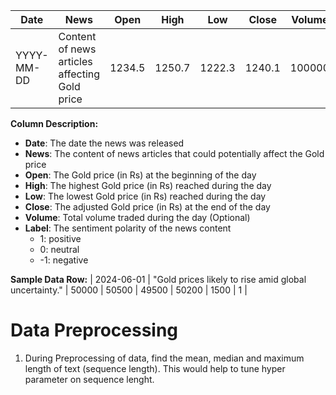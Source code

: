 | Date       | News                                                        | Open   | High   | Low    | Close  | Volume   | Label    |
|------------|-------------------------------------------------------------|--------|--------|--------|--------|----------|----------|
| YYYY-MM-DD | Content of news articles affecting Gold price                | 1234.5 | 1250.7 | 1222.3 | 1240.1 | 100000   | 1 / 0 / -1 |

**Column Description:**
- **Date**: The date the news was released
- **News**: The content of news articles that could potentially affect the Gold price
- **Open**: The Gold price (in Rs) at the beginning of the day
- **High**: The highest Gold price (in Rs) reached during the day
- **Low**: The lowest Gold price (in Rs) reached during the day
- **Close**: The adjusted Gold price (in Rs) at the end of the day
- **Volume**: Total volume traded during the day (Optional)
- **Label**: The sentiment polarity of the news content  
  - 1: positive  
  - 0: neutral  
  - -1: negative

**Sample Data Row:**
| 2024-06-01 | "Gold prices likely to rise amid global uncertainty." | 50000 | 50500 | 49500 | 50200 | 1500 | 1 |

Data Preprocessing
===================

1) During Preprocessing of data, find the mean, median and maximum length of text (sequence length). This would help to tune hyper parameter on sequence lenght.

